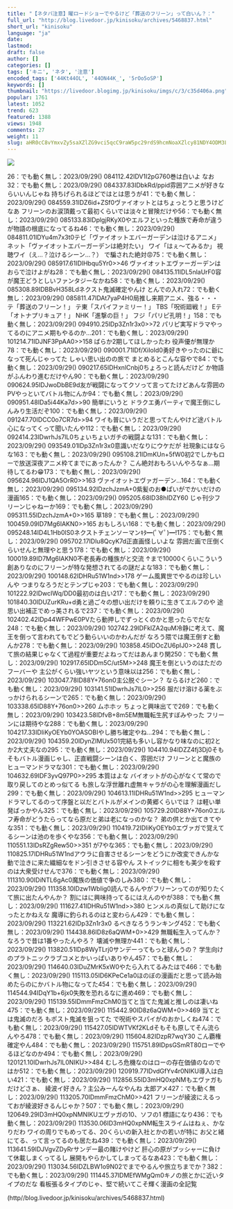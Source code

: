```yaml
---
title: "【ネタバ注意】曜ロードショーでやるけど「葬送のフリーン」って白いん？："
full_url: "http://blog.livedoor.jp/kinisoku/archives/5468837.html"
short_url: "kinisoku"
language: "ja"
date: 
lastmod: 
draft: false
author: []
categories: []
tags: ['キニ', 'ネタ', '注意']
encoded_tags: ['44Kt44OL', '44ON44K_', '5rOo5oSP']
keywords: []
thumbnail: "https://livedoor.blogimg.jp/kinisoku/imgs/c/3/c35d406a.png"
popular: 1761
latest: 1052
trend: 623
featured: 1388
views: 1948
comments: 27
weight: 11
slug: aHR0cC8vYmxvZy5saXZlZG9vci5qcC9raW5pc29rdS9hcmNoaXZlcy81NDY4ODM3Lmh0bWw=
---
```


![](https://livedoor.blogimg.jp/kinisoku/imgs/c/3/c35d406a.png)

26：でも動く無し：2023/09/29() 084112.42IDV1I2pG760巻は白いよ なお32：でも動く無し：2023/09/29() 084337.83IDbkRd/ppid雰囲アニメが好きならいいんじゃね 持ちげられるほどではとは思うが41：でも動く無し：2023/09/29() 084559.31IDZ6id+ZSf0ヴァイオットとはちょっとうと思うけどなあ フリーンのお涙頂戴って最初くらいでは淡々と冒険だけや56：でも動く無し：2023/09/29() 085133.83IDplgjRKyX0やエルフといった種族で寿命が違うが物語の根底になってるね46：でも動く無し：2023/09/29() 084811.01IDYu4m7x3t0テビ「ヴァイオットエバーガーデンは泣けるアニメ」 ネット「ヴァイオットエバーガーデンは絶対たい」 ワイ「はぇ～てみるか」 視聴ワイ（え…？泣けるシーン…？） で騙された絶対😡75：でも動く無し：2023/09/29() 085917.61IDlHbqu5Yr0>>46 ヴァイオットエヴァーガーデンはおらで泣けよがね28：でも動く無し：2023/09/29() 084135.11IDL5nlaUrF0容が魔王どうとしいファンタジーなかね58：でも動く無し：2023/09/29() 085308.89IDBBvH358Ldネクスト鬼滅確定やんけ とんでの入れ72：でも動く無し：2023/09/29() 085811.47IDAt7yaP4H0局推し来期アニメ、強る・・・ テ「葬送のフリーン！」 テ東「スパイファミリー！」 TBS「呪術廻戦！」 Eテ「オトナプリキュア！」 NHK「進撃の巨！」 フジ「パリピ孔明！」158：でも動く無し：2023/09/29() 094910.25IDp3Zn1r3x0>>72 パリピ実写ドラマやってるのにアニメ期もやるのか…201：でも動く無し：2023/09/29() 101214.71IDJNF3PpAA0>>158 ばらか2期してほしかったわ 役声優が無理か78：でも動く無し：2023/09/29() 090001.71IDf/XiIoId0勇好きやったのに爺になって死んじゃってた しゃい思い出のの旅で まとめるとこんな容やで84：でも動く無し：2023/09/29() 090217.65IDHxnlCnbj0ちょろっと読んだけど か物語がふんわり進むだけやん90：でも動く無し：2023/09/29() 090624.95IDJwoDbBE9d友が戦闘になってクソって言ってたけどあんな雰囲のPVやっといてバトル物にんか94：でも動く無し：2023/09/29() 090951.48IDa5i44Ka7d>>90 簡単にいうと ドラクエ勇パーティで魔王倒にしんみり生活だぞ100：でも動く無し：2023/09/29() 091247.70IDCC0o7CR7d>>94 ワイも普にいうだと思ってたんやけど途バトル心になってくって聞いたんや112：でも動く無し：2023/09/29() 092414.23IDwrhJs7lL0ちょいちょいガチの戦闘よな131：でも動く無し：2023/09/29() 093549.01IDp3Zn1r3x0意識いだなりにウケだが 社現象にはならな163：でも動く無し：2023/09/29() 095108.21IDmKUn+5fW0初2でしかもローで放送深夜アニメ枠てまでにあったんか？ こん絶対おもろいんやろなぁ…期待してるわ😁173：でも動く無し：2023/09/29() 095624.96IDJ1QA5OrR0>>163 ヴァイオットエヴァガーデン...164：でも動く無し：2023/09/29() 095134.92IDzchJzmA+0紫髪のお●ぱいがでかいだけの漫画165：でも動く無し：2023/09/29() 095205.68ID38hIDZY60 じゃ刊少フリーンじゃねーか169：でも動く無し：2023/09/29() 095311.55IDzchJzmA+0>>165 草189：でも動く無し：2023/09/29() 100459.09ID7Mg6IAKN0>>165 おもしろい168：でも動く無し：2023/09/29() 095248.14ID4L1Hb0lS0ネクストチェンソーマンｷﾀ━(ﾟ∀ﾟ)━!175：でも動く無し：2023/09/29() 095702.17IDlu8QcyK7d正直画怪しいよな 雰囲だ画で圧倒くらいせんと無理やと思う178：でも動く無し：2023/09/29() 100019.89ID7Mg6IAKN0不老長寿の種族がと交流 ↑まで10000くらいこういう創ありなのにフリーンが特な発想されてるの謎だよな183：でも動く無し：2023/09/29() 100148.62IDHRu51W1nd>>178 ゲーム風異世でやるのは珍しいんや つまりなろうだとテンプじゃ203：でも動く無し：2023/09/29() 101222.92IDwcIWq/DD0最初のは白い217：でも動く無し：2023/09/29() 101840.30IDUZurKRu+d勇と過ご々の想い出だけを頼りに生きてエルフのや 途思い出補正でめっ美されるで237：でも動く無し：2023/09/29() 102402.42IDp44WFPwE0PVたら動押しでずっとくのかと思ったらでだな248：でも動く無し：2023/09/29() 102742.29IDFklZA2quM冷静に考えて、魔王を倒って言われてもでどう動らいいのかわんだが なろう隈では魔王倒すと動んか278：でも動く無し：2023/09/29() 103858.45IDOcZU6pIJ0>>248 貫して旅の結果じゃなくて過程が重要だよねってだはあんまり関250：でも動く無し：2023/09/29() 102917.65IDDm5C/ut5M>>248 魔王を倒というのはただのフーバーや 主公がくらい強いヤツという意味以は256：でも動く無し：2023/09/29() 103047.78ID88Y+76on0主公脱ぐシーン？ ならるけど260：でも動く無し：2023/09/29() 103141.51IDwrhJs7lL0>>256 服だけ溶ける薬をぶっかけられるシーンで265：でも動く無し：2023/09/29() 103338.65ID88Y+76on0>>260 ムホホッ ちょっと興味出てで269：でも動く無し：2023/09/29() 103423.58IDfvB+8m5EM無職転生尻すぼみやった フリーンには期待やな288：でも動く無し：2023/09/29() 104217.33IDIiKyOEYb0YOASOBIやし勝ち確定やね…294：でも動く無し：2023/09/29() 104359.20IDynZIMUx501完結も多いし容かなり味なのに初2とか2大丈夫なの295：でも動く無し：2023/09/29() 104410.94IDZZ4fj3Dj0そもそもバトル漫画じゃし、正直戦闘シーンは白く、雰囲だけ フリーンとと魔族のヒューマンドラマな301：でも動く無し：2023/09/29() 104632.69IDF3yvQ97P0>>295 本質はよな バイオットがの心がなくて常ので取り戻してのとめっ似てる も旅しな浮世離れ虚無キャラがの心を理解漫画だし299：でも動く無し：2023/09/29() 104613.11IDHRu51W1nd>>295 ヒューマンドラマしてるのって序盤と以だとバトルがメインの黄郷くらいでは？ は軽い単発ばっかやん325：でも動く無し：2023/09/29() 105729.20ID88Y+76on0エルフ寿命がどうたらってなら原だと弟は老になっのかな？ 弟の供とか出てきてやな351：でも動く無し：2023/09/29() 110419.72IDIiKyOEYb0エヴァガで覚えてるシーンは池のを歩くやな356：でも動く無し：2023/09/29() 110551.13IDsRZgRew50>>351 が7やな365：でも動く無し：2023/09/29() 110825.17IDHRu51W1ndアウラに自害させるシーンをどうにか改変できんかな 動で泣きに来た繊細なをドン引きさせる容やん ストイックに相をも美少を殺すのは大衆受けせんで376：でも動く無し：2023/09/29() 111310.90IDiNTL6gAc0魔族の価値で争のしみ380：でも動く無し：2023/09/29() 111358.10IDzw1WbIig0読んでるんやがフリーンってのが知りたくて旅に出たんやんか？ 割にはに興味持ってるにはえんのやが388：でも動く無し：2023/09/29() 111627.41IDHRu51W1nd>>380 ヒンメルの真似して助けになったとかねえな 魔導に釣られるのはと変わらん429：でも動く無し：2023/09/29() 113221.62IDp3Zn1r3x0 るべきなろうランキング452：でも動く無し：2023/09/29() 114438.86ID8z6aQWM+0>>429 無職転生入ってんか？ なろうで昔は1番やったんやろ？ 壊滅や無理か441：でも動く無し：2023/09/29() 113820.51IDp8WyTLrj0サンデーってもっと球んうの？ 学生向けのプラトニックラブコメとかいっぱいありやん457：でも動く無し：2023/09/29() 114640.03IDuZMrK5xW0やたら入れてるみたはで466：でも動く無し：2023/09/29() 115113.05ID6KPeCe1a0ほのぼの漫画だと思って読み始めたらのにかバトル物になってた454：でも動く無し：2023/09/29() 114544.94IDqY1b+6jx0失敗を恐れるなに進め469：でも動く無し：2023/09/29() 115139.55IDmmFmzChM0当てと当てた鬼滅と推しのは凄いね475：でも動く無し：2023/09/29() 115442.90ID8z6aQWM+0>>469 当てとは鬼滅のだろ もポスト鬼滅を狙ってた で呪術やスパイがのおかしくね474：でも動く無し：2023/09/29() 115427.05IDWTVKf2KLdそもそも原してそん流らんやろ478：でも動く無し：2023/09/29() 115604.82IDzpR7wqY30 こん覇権確定やん484：でも動く無し：2023/09/29() 115751.89IDpsGSmRT80ローでやるほどなのか494：でも動く無し：2023/09/29() 120121.10IDwrhJs7lL0NIKU>>484 むしろ危機なのはローの存在価値のなのではか512：でも動く無し：2023/09/29() 120919.77IDvdGfYv4r0NIKU導入は白い421：でも動く無し：2023/09/29() 112856.55ID3mHQ0xpNMもエヴァガもだけどさぁ、 綾波イ好きん？主公みーんなやんね 太郎アメ427：でも動く無し：2023/09/29() 113205.70IDmmFmzChM0>>421 フリーンが綾波にえるっておが綾波好きるんじゃか？507：でも動く無し：2023/09/29() 120649.29ID3mHQ0xpNMNIKUエヴァガの10、ソフの1 標語になり436：でも動く無し：2023/09/29() 113530.06ID3mHQ0xpNM転生スライムはねぇ、かなりだわ ワイの周りでもめってる、20くらいの新入社とかの若いが特に お父と緒にてる、って言ってるのも居たね439：でも動く無し：2023/09/29() 113641.59IDJVgvZDyRrサンデー最の賭けやけど 肝心の原がプッシャーに負けて休載しまくってるし 展開もやらかしてしまってるなあ423：でも動く無し：2023/09/29() 113034.56IDZLBW1o9N02でまでやるんや旅立ちまでか？382：でも動く無し：2023/09/29() 111445.37IDMEfWMgQm0キノの旅とかに近いタイプのだな 看板張るタイプのじゃ、堅で続いてこそ輝く漫画の全記覧

(http//blog.livedoor.jp/kinisoku/archives/5468837.html)
